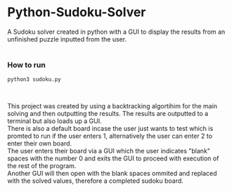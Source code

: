 # Python-Sudoku-Solver
A Sudoku solver created in python with a GUI to display the results from an unfinished puzzle inputted from the user.
<br>
<br>
<h3>How to run</h3>

```python3 sudoku.py```

<br>

This project was created by using a backtracking algortihim for the main solving and then outputting the results. The results are outputted to a terminal but also loads up a GUI.
<br>
There is also a default board incase the user just wants to test which is promted to run if the user enters 1, alternatively the user can enter 2 to enter their own board.
<br>
The user enters their board via a GUI which the user indicates "blank" spaces with the number 0 and exits the GUI to proceed with execution of the rest of the program.
<br>
Another GUI will then open with the blank spaces ommited and replaced with the solved values, therefore a completed sudoku board.
